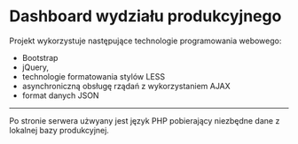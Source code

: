 # Dashboard wydziału produkcyjnego


Projekt wykorzystuje następujące technologie programowania webowego:

- Bootstrap
- jQuery,
- technologie formatowania stylów LESS
- asynchroniczną obsługę rządań z wykorzystaniem AJAX
- format danych JSON

**** 
Po stronie serwera użwyany jest język PHP pobierający niezbędne dane z lokalnej bazy produkcyjnej.




